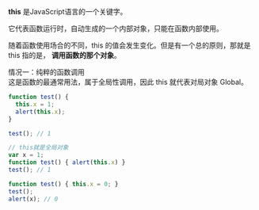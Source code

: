 **this** 是JavaScript语言的一个关键字。

它代表函数运行时，自动生成的一个内部对象，只能在函数内部使用。

随着函数使用场合的不同，this 的值会发生变化。但是有一个总的原则，那就是 this 指的是， **调用函数的那个对象**。

情况一：纯粹的函数调用  
这是函数的最通常用法，属于全局性调用，因此 this 就代表对局对象 Global。
```js
function test() {
  this.x = 1;
  alert(this.x);
}

test(); // 1

// this就是全局对象
var x = 1;
function test() { alert(this.x) }
test(); // 1

function test() { this.x = 0; }
test();
alert(x); // 0
```
